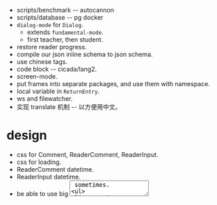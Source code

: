 - scripts/benchmark -- autocannon
- scripts/database -- pg docker
- `dialog-mode` for `Dialog`.
  - extends `fundamental-mode`.
  - first teacher, then student.
- restore reader progress.
- compile our json inline schema to json schema.
- use chinese tags.
- code block -- cicada/lang2.
- screen-mode.
- put frames into separate packages, and use them with namespace.
- local variable in `ReturnEntry`.
- ws and filewatcher.
- 实现 translate 机制 -- 以方便用中文。
# design
- css for Comment, ReaderComment, ReaderInput.
- css for loading.
- ReaderComment datetime.
- ReaderInput datetime.
- be able to use big <textarea> sometimes.
  - we need a **simple** solution.
- report on im products.
# test
- use cypress to test control flow.
# error handling
- handle frame parsing error in a general way.
- [maybe] handle `Env.next` error.
# layout
- `Nav` for navigation -- table of contents, jump to chapters.
# content
- finish chapter 1
# 教学法调查报告。
- 考虑 little book 与所实现的语言之间的关系，
  little book 好像在于给每部分实现代码写测试用例。
  - 并且用到了某个解释范式。
# dialog & im-app ux
- make the dialog looks like im apps.
# canvas
- 涂抹果酱的地方给一个 canvas 画板。
# dialog gen
- 可以生成解释程序运行的对话（程序，参数 -- 对话）。
# for reader
- reader login.
- session to record reading progress.
- let reader answer first, then show the answer.
# menu
- left `status` button -- click for menu.
# export
- right `export` button.
- export new commented books.
- 提供机制使得 reader 可以在学习过程中主动记笔记，
  我们可以收集这些笔记，用认知心理学的方法，来研究 reader 的认知过程。
- reader 可以选择分享自己的笔记给后来学习的人。
  让后来学习的人在学习的过程中看到自己的笔记。
  - 类似黑暗之魂。
  - 一个运营周期内的同学，也许可以互相分享笔记。
  - 助教可以以笔记的方式留下学习寄语。
# deploy
- fix heroku file.
